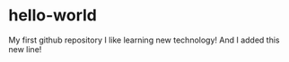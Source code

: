 # hello-world
My first github repository
I like learning new technology!
And I added this new line!
